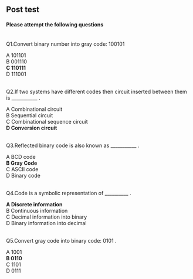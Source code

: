 ## Post test
#### Please attempt the following questions

<br>
Q1.Convert binary number into gray code: 100101<br>

A   101101<br>
B   001110<br>
<b>C   110111</b><br>
D   111001<br><br>


Q2.If two systems have different codes then circuit inserted between them is ___________ .<br>

A   Combinational circuit<br>
B   Sequential circuit<br>
C   Combinational sequence circuit<br>
<b>D   Conversion circuit</b><br><br>


Q3.Reflected binary code is also known as ___________ .<br>

A   BCD code<br>
<b>B   Gray Code</b><br>
C   ASCII code<br>
D   Binary code<br><br>


Q4.Code is a symbolic representation of __________ .<br>

<b>A   Discrete information</b><br>
B   Continuous information<br>
C   Decimal information into binary<br>
D   Binary information into decimal<br><br>


Q5.Convert gray code into binary code: 0101 .<br>

A   1001<br>
<b>B   0110</b><br>
C   1101<br>
D   0111
<br><br>




